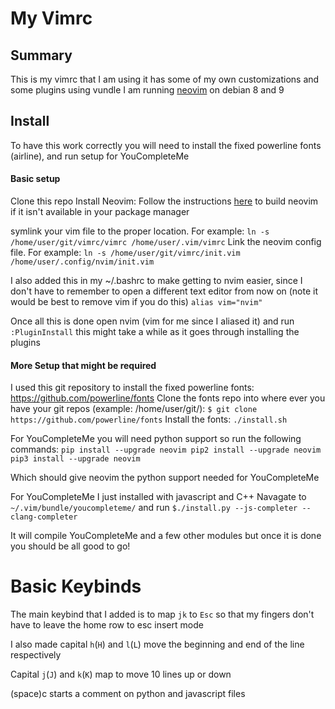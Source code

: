 # My Vimrc
## Summary
This is my vimrc that I am using it has some of my own customizations and some plugins using vundle
I am running [neovim](https://neovim.io) on debian 8 and 9

## Install
To have this work correctly you will need to install the fixed powerline fonts (airline), and run setup for YouCompleteMe

#### Basic setup
Clone this repo
Install Neovim:
Follow the instructions [here](https://github.com/neovim/neovim/wiki/Building-Neovim) to build neovim if it isn't available in your package manager

symlink your vim file to the proper location. For example:
`ln -s /home/user/git/vimrc/vimrc /home/user/.vim/vimrc`
Link the neovim config file. For example:
`ln -s /home/user/git/vimrc/init.vim /home/user/.config/nvim/init.vim`

I also added this in my ~/.bashrc to make getting to nvim easier, since I don't have to remember to open a different text editor from now on (note it would be best to remove vim if you do this)
`alias vim="nvim"`

Once all this is done open nvim (vim for me since I aliased it) and run `:PluginInstall` this might take a while as it goes through installing the plugins

#### More Setup that might be required
I used this git repository to install the fixed powerline fonts: https://github.com/powerline/fonts
Clone the fonts repo into where ever you have your git repos (example: /home/user/git/):
`$ git clone https://github.com/powerline/fonts`
Install the fonts:
`./install.sh`


For YouCompleteMe you will need python support so run the following commands:
`pip install --upgrade neovim
pip2 install --upgrade neovim
pip3 install --upgrade neovim`

Which should give neovim the python support needed for YouCompleteMe

For YouCompleteMe I just installed with javascript and C++
Navagate to `~/.vim/bundle/youcompleteme/` and run `$./install.py --js-completer --clang-completer`

It will compile YouCompleteMe and a few other modules but once it is done you should be all good to go!




# Basic Keybinds

The main keybind that I added is to map `jk` to `Esc` so that my fingers don't have to leave the home row to esc insert mode

I also made capital `h`(`H`) and `l`(`L`) move the beginning and end of the line respectively

Capital `j`(`J`) and `k`(`K`) map to move 10 lines up or down

(space)c starts a comment on python and javascript files
